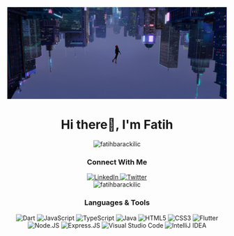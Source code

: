 <!-- https://github.com/alexandresanlim/Badges4-README.md-Profile#welcome-badges-4-readmemd-profile -->

<div align="center">
  <img src="./assets/spiderman.jpg" with="100%" alt="fatihbarackilic" />
</div>

<h1 align="center">Hi there👋, I'm Fatih</h1>

<!-- Trophies -->
<div align="center">
  <img
    src="https://github-profile-trophy.vercel.app/?username=fatihbarackilic&no-bg=true&no-frame=true&column=-1&row=2&rank=SECRET,SSS,SS,S,AAA,AA,A,B,C"
    alt="fatihbarackilic"
  />
</div>

<h3 align="center">Connect With Me</h3>

<div  align="center">
  <a
    target="blank"
    href="https://www.linkedin.com/in/fatihbarackilic/"
    target="_blank"
    rel="noreferrer"
  >
    <img
      src="https://img.shields.io/badge/linkedin-0966c2?style=for-the-badge&logo=linkedin&logoColor=white"
      alt="LinkedIn"
    />
  </a>
  <a
    target="blank"
    href="https://twitter.com/BarackilicFatih"
    target="_blank"
    rel="noreferrer"
  >
    <img
      src="https://img.shields.io/badge/Twitter-1c9bf1?style=for-the-badge&logo=Twitter&logoColor=white"
      alt="Twitter"
    />
  </a>
</div>


<div align="center">
  <img
    src="https://github-readme-streak-stats.herokuapp.com/?user=fatihbarackilic&theme=github-dark-blue&hide_border=true"
    alt="fatihbarackilic"
  />
</div>

<h3 align="center">Languages & Tools</h3>
<div align="center">
  <img
    src="https://img.shields.io/badge/Dart-0e1117?style=for-the-badge&logo=dart&logoColor=white"
    alt="Dart"
  />
  <img
    src="https://img.shields.io/badge/JavaScript-0e1117?style=for-the-badge&logo=javascript&logoColor=white"
    alt="JavaScript"
  />
  <img
    src="https://img.shields.io/badge/TypeScript-0e1117?style=for-the-badge&logo=typescript&logoColor=white"
    alt="TypeScript"
  />
  <img
    src="https://img.shields.io/badge/java-0e1117?style=for-the-badge&logo=openjdk&logoColor=white"
    alt="Java"
  />
  <img
    src="https://img.shields.io/badge/html5-0e1117.svg?style=for-the-badge&logo=html5&logoColor=white"
    alt="HTML5"
  />
  <img
    src="https://img.shields.io/badge/css3-161b22?style=for-the-badge&logo=css3&logoColor=white"
    alt="CSS3"
  />
  <img
    src="https://img.shields.io/badge/Flutter-161b22?style=for-the-badge&logo=flutter&logoColor=white"
    alt="Flutter"
  />
  <img
    src="https://img.shields.io/badge/node.js-161b22?style=for-the-badge&logo=node.js&logoColor=white"
    alt="Node.JS"
  />
  <img
    src="https://img.shields.io/badge/Express.js-161b22?style=for-the-badge&logo=express&logoColor=white"
    alt="Express.JS"
  />
  <img
    src="https://img.shields.io/badge/Visual%20Studio%20Code-161b22?style=for-the-badge&logo=visual-studio-code&logoColor=white"
    alt="Visual Studio Code"
  />
  <img
    src="https://img.shields.io/badge/IntelliJ_IDEA-161b22?style=for-the-badge&logo=intellij-idea&logoColor=white"
    alt="IntelliJ IDEA"
  />
</div>
